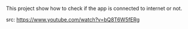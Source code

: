 This project show how to check if the app is connected to internet or not. 

src: https://www.youtube.com/watch?v=bQ8T6W5fERg
